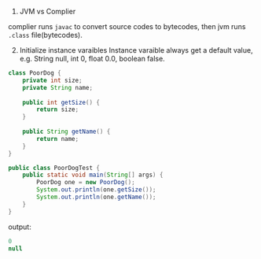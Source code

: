 1. JVM vs Complier

complier runs `javac` to convert source codes to bytecodes, then jvm runs `.class` file(bytecodes).

2.  Initialize instance varaibles
Instance varaible always get a default value, e.g. String null, int 0, float 0.0, boolean false.

```java
class PoorDog {
    private int size;
    private String name;
    
    public int getSize() {
        return size;
    }
    
    public String getName() {
        return name;
    }
}
```

```java
public class PoorDogTest {
    public static void main(String[] args) {
        PoorDog one = new PoorDog();
        System.out.println(one.getSize());
        System.out.println(one.getName());
    }
}
```

output:

```java
0
null
```
